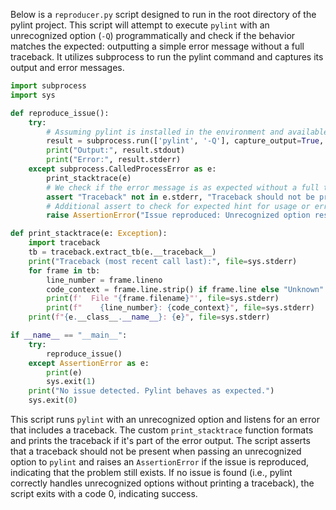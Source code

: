 Below is a `reproducer.py` script designed to run in the root directory of the pylint project. This script will attempt to execute `pylint` with an unrecognized option (`-Q`) programmatically and check if the behavior matches the expected: outputting a simple error message without a full traceback. It utilizes subprocess to run the pylint command and captures its output and error messages.

```python
import subprocess
import sys

def reproduce_issue():
    try:
        # Assuming pylint is installed in the environment and available as a command
        result = subprocess.run(['pylint', '-Q'], capture_output=True, text=True, check=True)
        print("Output:", result.stdout)
        print("Error:", result.stderr)
    except subprocess.CalledProcessError as e:
        print_stacktrace(e)
        # We check if the error message is as expected without a full traceback
        assert "Traceback" not in e.stderr, "Traceback should not be present in the error for unrecognized options"
        # Additional assert to check for expected hint for usage or error message could be added here
        raise AssertionError("Issue reproduced: Unrecognized option results in an unexpected traceback.") from e

def print_stacktrace(e: Exception):
    import traceback
    tb = traceback.extract_tb(e.__traceback__)
    print("Traceback (most recent call last):", file=sys.stderr)
    for frame in tb:
        line_number = frame.lineno
        code_context = frame.line.strip() if frame.line else "Unknown"
        print(f'  File "{frame.filename}"', file=sys.stderr)
        print(f"    {line_number}: {code_context}", file=sys.stderr)
    print(f"{e.__class__.__name__}: {e}", file=sys.stderr)

if __name__ == "__main__":
    try:
        reproduce_issue()
    except AssertionError as e:
        print(e)
        sys.exit(1)
    print("No issue detected. Pylint behaves as expected.")
    sys.exit(0)
```

This script runs `pylint` with an unrecognized option and listens for an error that includes a traceback. The custom `print_stacktrace` function formats and prints the traceback if it's part of the error output. The script asserts that a traceback should not be present when passing an unrecognized option to `pylint` and raises an `AssertionError` if the issue is reproduced, indicating that the problem still exists. If no issue is found (i.e., pylint correctly handles unrecognized options without printing a traceback), the script exits with a code 0, indicating success.
